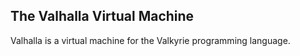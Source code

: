## The Valhalla Virtual Machine
Valhalla is a virtual machine for the Valkyrie programming language. 
